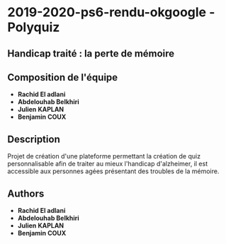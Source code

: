 # 2019-2020-ps6-rendu-okgoogle - Polyquiz

## Handicap traité : la perte de mémoire

## Composition de l'équipe
- **Rachid El adlani** 
- **Abdelouhab Belkhiri**
- **Julien KAPLAN**
- **Benjamin COUX**

## Description
Projet de création d'une plateforme permettant la création de quiz personnalisable afin de traiter au mieux l'handicap d'alzheimer, il est accessible aux personnes agées présentant des troubles de la mémoire. <br>

## Authors
- **Rachid El adlani** 
- **Abdelouhab Belkhiri**
- **Julien KAPLAN**
- **Benjamin COUX**
